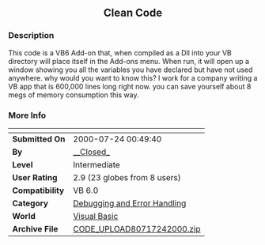 ﻿<div align="center">

## Clean Code


</div>

### Description

This code is a VB6 Add-on that, when compiled as a Dll into your VB directory will place itself in the Add-ons menu. When run, it will open up a window showing you all the variables you have declared but have not used anywhere. why would you want to know this? I work for a company writing a VB app that is 600,000 lines long right now. you can save yourself about 8 megs of memory consumption this way.
 
### More Info
 


<span>             |<span>
---                |---
**Submitted On**   |2000-07-24 00:49:40
**By**             |[\_\_Closed\_](https://github.com/Planet-Source-Code/PSCIndex/blob/master/ByAuthor/closed.md)
**Level**          |Intermediate
**User Rating**    |2.9 (23 globes from 8 users)
**Compatibility**  |VB 6\.0
**Category**       |[Debugging and Error Handling](https://github.com/Planet-Source-Code/PSCIndex/blob/master/ByCategory/debugging-and-error-handling__1-26.md)
**World**          |[Visual Basic](https://github.com/Planet-Source-Code/PSCIndex/blob/master/ByWorld/visual-basic.md)
**Archive File**   |[CODE\_UPLOAD80717242000\.zip](https://github.com/Planet-Source-Code/closed-clean-code__1-9990/archive/master.zip)








